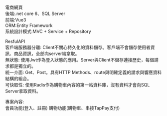 電商網頁  
後端:.net core 6、SQL Server  
前端:Vue3  
ORM:Entity Framework  
系統設計模式:MVC + Service + Repository  

ResfulAPI  
客戶端服務器分離: Client不關心持久化的資料儲存。客戶端不會儲存使用者資訊、商品資訊，全部向server端拿取。  
無狀態: 使用Jwt作為登入狀態的應用。Server與Client不儲存連接歷史，每個請求都是獨立的。  
統一介面: Get、Post。具有HTTP Methods、route與明確定義的請求與響應資料結構的組合。  
可快取性: 使用Radis作為購物車內容的第一站資料庫，沒有資料才會向SQL Server拿取資料。  

專案內容:  
會員功能(登入、註冊)
購物功能(購物車、串接TapPay支付)
